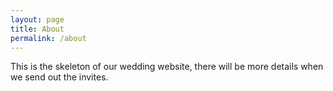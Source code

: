 ```yaml
---
layout: page
title: About
permalink: /about
---
```


This is the skeleton of our wedding website, there will be more details when we send out the invites.
